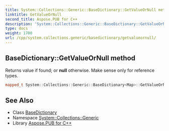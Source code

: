 ```yaml
---
title: System::Collections::Generic::BaseDictionary::GetValueOrNull method
linktitle: GetValueOrNull
second_title: Aspose.PUB for C++
description: 'System::Collections::Generic::BaseDictionary::GetValueOrNull method. Returns value if found; or null otherwise. Make sense only for reference types in C++.'
type: docs
weight: 1700
url: /cpp/system.collections.generic/basedictionary/getvalueornull/
---
```

## BaseDictionary::GetValueOrNull method


Returns value if found; or **null** otherwise. Make sense only for reference types.

```cpp
mapped_t System::Collections::Generic::BaseDictionary<Map>::GetValueOrNull(const key_t &key) const override
```

## See Also

* Class [BaseDictionary](../)
* Namespace [System::Collections::Generic](../../)
* Library [Aspose.PUB for C++](../../../)
